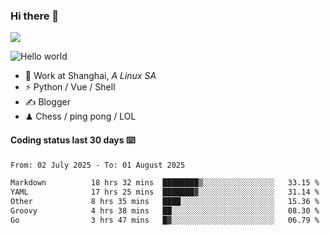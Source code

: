 ### Hi there 👋
![](https://komarev.com/ghpvc/?username=Xuhandsome)


<img src="https://github-readme-stats.vercel.app/api?username=XuHandsome&show_icons=true&theme=merko" alt="Hello world">

<br/>

- 🍻  Work at Shanghai, _A Linux SA_
- ⚡  Python / Vue / Shell
- ✍️  Blogger
- ♟  Chess / ping pong / LOL

#### Coding status last 30 days ⌨️

<!--START_SECTION:waka-->

```txt
From: 02 July 2025 - To: 01 August 2025

Markdown          18 hrs 32 mins  ████████▒░░░░░░░░░░░░░░░░   33.15 %
YAML              17 hrs 25 mins  ███████▓░░░░░░░░░░░░░░░░░   31.14 %
Other             8 hrs 35 mins   ████░░░░░░░░░░░░░░░░░░░░░   15.36 %
Groovy            4 hrs 38 mins   ██░░░░░░░░░░░░░░░░░░░░░░░   08.30 %
Go                3 hrs 47 mins   █▓░░░░░░░░░░░░░░░░░░░░░░░   06.79 %
```

<!--END_SECTION:waka-->
